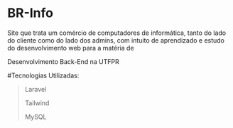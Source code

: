 # BR-Info
Site que trata um comércio de computadores de informática, tanto do lado do cliente como do lado dos admins, com intuito de aprendizado e estudo do desenvolvimento web para a matéria de 

Desenvolvimento Back-End na UTFPR  

#Tecnologias Utilizadas: 
>Laravel
>
>Tailwind
>
>MySQL
